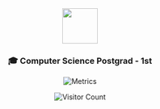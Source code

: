 <div align="center">
  <img src="https://media2.giphy.com/media/U7bH9z0QRiV8X52Elx/giphy.gif" height="70">
  
 ### 🎓 Computer Science Postgrad - 1st
  
  ![Metrics](https://github.com/my-github-user/my-github-user/blob/main/github-metrics.svg)

  
![Visitor Count](https://profile-counter.glitch.me/{maxpxtts}/count.svg)
  
</div>

<!--TODO use : https://media0.giphy.com/media/aug1o4CyAHVcIQTzYb/giphy.gif around a gif of ur head?-->
